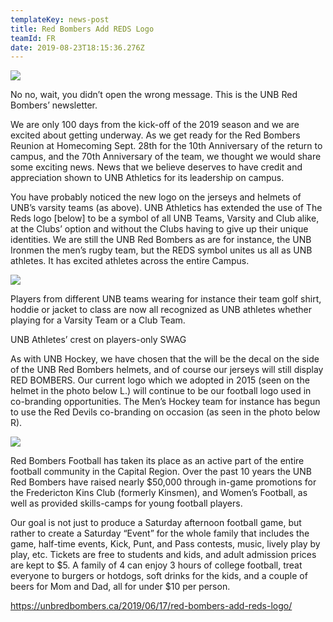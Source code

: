 ```yaml
---
templateKey: news-post
title: Red Bombers Add REDS Logo
teamId: FR
date: 2019-08-23T18:15:36.276Z
---
```



![](/img/reds1-300x290.jpg)

No no, wait, you didn’t open the wrong message. This is the UNB Red Bombers’ newsletter.

We are only 100 days from the kick-off of the 2019 season and we are excited about getting underway. As we get ready for the Red Bombers Reunion at Homecoming Sept. 28th for the 10th Anniversary of the return to campus, and the 70th Anniversary of the team,  we thought we would share some exciting news. News that we believe deserves to have credit and appreciation shown to UNB Athletics for its leadership on campus.

You have probably noticed the new logo on the jerseys and helmets of UNB’s varsity teams (as above). UNB Athletics has extended the use of The Reds logo \[below] to be a symbol of all UNB Teams, Varsity and Club alike, at the Clubs’ option and without the Clubs having to give up their unique identities. We are still the UNB Red Bombers as are for instance, the UNB Ironmen the men’s rugby team, but the REDS symbol unites us all as UNB athletes. It has excited athletes across the entire Campus.

![](/img/reds2-300x300.jpg)



Players from different UNB teams wearing for instance their team golf shirt, hoddie or jacket to class are now all recognized as UNB athletes whether playing for a Varsity Team or a Club Team.

UNB Athletes’ crest on players-only SWAG

As with UNB Hockey, we have chosen that the  will be the decal on the side of the UNB Red Bombers helmets, and of course our jerseys will still display RED BOMBERS. Our current logo which we adopted in 2015 (seen on the helmet in the photo below L.) will continue to be our football logo used in co-branding opportunities. The Men’s Hockey team for instance has begun to use the Red Devils co-branding on occasion (as seen in the photo below R).

![](/img/reds7.jpg)



Red Bombers Football has taken its place as an active part of the entire football community in the Capital Region. Over the past 10 years the UNB Red Bombers have raised nearly $50,000 through in-game promotions for the Fredericton Kins Club (formerly Kinsmen), and Women’s Football, as well as provided skills-camps for young football players.

Our goal is not just to produce a Saturday afternoon football game, but rather to create a Saturday “Event” for the whole family that includes the game, half-time events, Kick, Punt, and Pass contests, music, lively play by play, etc. Tickets are free to students and kids, and adult admission prices are kept to $5. A family of 4 can enjoy 3 hours of college football, treat everyone to burgers or hotdogs, soft drinks for the kids, and a couple of beers for Mom and Dad, all for under $10 per person.

https://unbredbombers.ca/2019/06/17/red-bombers-add-reds-logo/
